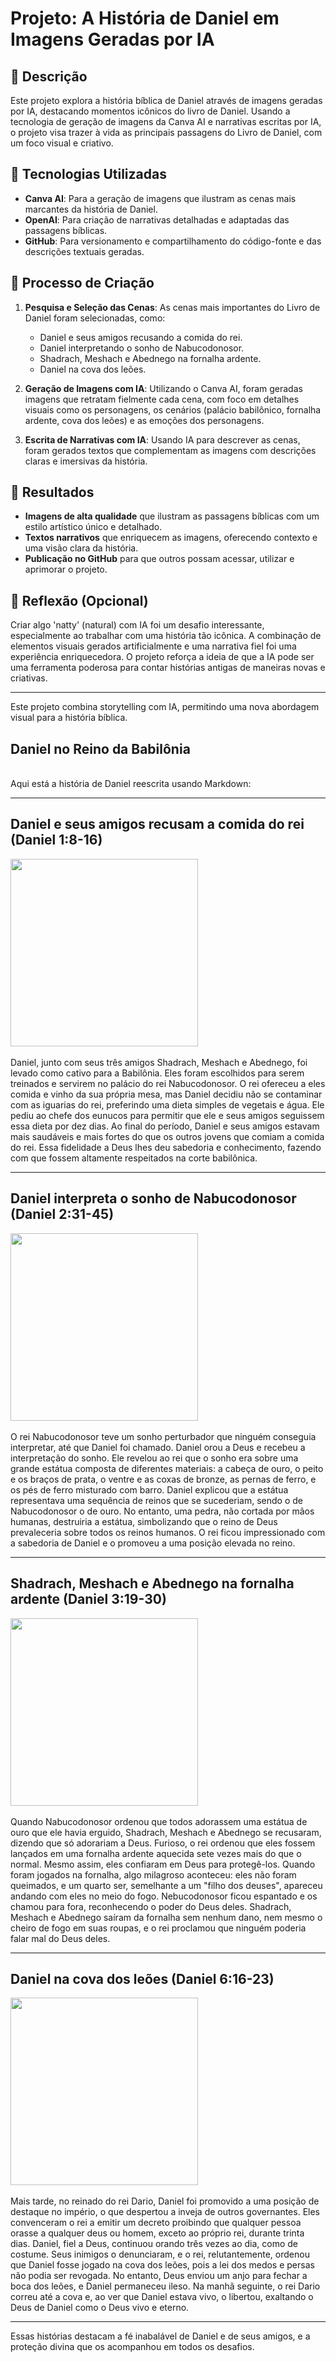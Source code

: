# **Projeto: A História de Daniel em Imagens Geradas por IA**

## 📒 **Descrição**
Este projeto explora a história bíblica de Daniel através de imagens geradas por IA, destacando momentos icônicos do livro de Daniel. Usando a tecnologia de geração de imagens da Canva AI e narrativas escritas por IA, o projeto visa trazer à vida as principais passagens do Livro de Daniel, com um foco visual e criativo.

## 🤖 **Tecnologias Utilizadas**
- **Canva AI**: Para a geração de imagens que ilustram as cenas mais marcantes da história de Daniel.
- **OpenAI**: Para criação de narrativas detalhadas e adaptadas das passagens bíblicas.
- **GitHub**: Para versionamento e compartilhamento do código-fonte e das descrições textuais geradas.

## 🧐 **Processo de Criação**
1. **Pesquisa e Seleção das Cenas**: As cenas mais importantes do Livro de Daniel foram selecionadas, como:
   - Daniel e seus amigos recusando a comida do rei.
   - Daniel interpretando o sonho de Nabucodonosor.
   - Shadrach, Meshach e Abednego na fornalha ardente.
   - Daniel na cova dos leões.
   
2. **Geração de Imagens com IA**: Utilizando o Canva AI, foram geradas imagens que retratam fielmente cada cena, com foco em detalhes visuais como os personagens, os cenários (palácio babilônico, fornalha ardente, cova dos leões) e as emoções dos personagens.

3. **Escrita de Narrativas com IA**: Usando IA para descrever as cenas, foram gerados textos que complementam as imagens com descrições claras e imersivas da história.

## 🚀 **Resultados**
- **Imagens de alta qualidade** que ilustram as passagens bíblicas com um estilo artístico único e detalhado.
- **Textos narrativos** que enriquecem as imagens, oferecendo contexto e uma visão clara da história.
- **Publicação no GitHub** para que outros possam acessar, utilizar e aprimorar o projeto.

## 💭 **Reflexão (Opcional)**
Criar algo 'natty' (natural) com IA foi um desafio interessante, especialmente ao trabalhar com uma história tão icônica. A combinação de elementos visuais gerados artificialmente e uma narrativa fiel foi uma experiência enriquecedora. O projeto reforça a ideia de que a IA pode ser uma ferramenta poderosa para contar histórias antigas de maneiras novas e criativas.

---

Este projeto combina storytelling com IA, permitindo uma nova abordagem visual para a história bíblica.


## Daniel no Reino da Babilônia
<br>
Aqui está a história de Daniel reescrita usando Markdown:

---

## **Daniel e seus amigos recusam a comida do rei (Daniel 1:8-16)**

<img src="https://github.com/user-attachments/assets/71a3183b-34a6-473c-a7c6-4466ff87a484" min-width="250px" max-width="400px" width="300px">
<br> <br>
Daniel, junto com seus três amigos Shadrach, Meshach e Abednego, foi levado como cativo para a Babilônia. Eles foram escolhidos para serem treinados e servirem no palácio do rei Nabucodonosor. O rei ofereceu a eles comida e vinho da sua própria mesa, mas Daniel decidiu não se contaminar com as iguarias do rei, preferindo uma dieta simples de vegetais e água. Ele pediu ao chefe dos eunucos para permitir que ele e seus amigos seguissem essa dieta por dez dias. Ao final do período, Daniel e seus amigos estavam mais saudáveis e mais fortes do que os outros jovens que comiam a comida do rei. Essa fidelidade a Deus lhes deu sabedoria e conhecimento, fazendo com que fossem altamente respeitados na corte babilônica.

---

## **Daniel interpreta o sonho de Nabucodonosor (Daniel 2:31-45)**
<img src="https://github.com/user-attachments/assets/a26e69db-eba6-47d7-89fe-8810060575b4" min-width="250px" max-width="400px" width="300px" align="center">
<br><br>
O rei Nabucodonosor teve um sonho perturbador que ninguém conseguia interpretar, até que Daniel foi chamado. Daniel orou a Deus e recebeu a interpretação do sonho. Ele revelou ao rei que o sonho era sobre uma grande estátua composta de diferentes materiais: a cabeça de ouro, o peito e os braços de prata, o ventre e as coxas de bronze, as pernas de ferro, e os pés de ferro misturado com barro. Daniel explicou que a estátua representava uma sequência de reinos que se sucederiam, sendo o de Nabucodonosor o de ouro. No entanto, uma pedra, não cortada por mãos humanas, destruiria a estátua, simbolizando que o reino de Deus prevaleceria sobre todos os reinos humanos. O rei ficou impressionado com a sabedoria de Daniel e o promoveu a uma posição elevada no reino.

---

## **Shadrach, Meshach e Abednego na fornalha ardente (Daniel 3:19-30)**
<img src="https://github.com/user-attachments/assets/cecc9f15-036e-408f-9bc5-89bfdfd9493d" min-width="250px" max-width="400px" width="300px" align="center">
<br><br>
Quando Nabucodonosor ordenou que todos adorassem uma estátua de ouro que ele havia erguido, Shadrach, Meshach e Abednego se recusaram, dizendo que só adorariam a Deus. Furioso, o rei ordenou que eles fossem lançados em uma fornalha ardente aquecida sete vezes mais do que o normal. Mesmo assim, eles confiaram em Deus para protegê-los. Quando foram jogados na fornalha, algo milagroso aconteceu: eles não foram queimados, e um quarto ser, semelhante a um "filho dos deuses", apareceu andando com eles no meio do fogo. Nebucodonosor ficou espantado e os chamou para fora, reconhecendo o poder do Deus deles. Shadrach, Meshach e Abednego saíram da fornalha sem nenhum dano, nem mesmo o cheiro de fogo em suas roupas, e o rei proclamou que ninguém poderia falar mal do Deus deles.

---

## **Daniel na cova dos leões (Daniel 6:16-23)**
<img src="https://github.com/user-attachments/assets/1d6eebcb-e17f-4d95-ad7f-06b4aeb293d9" min-width="250px" max-width="400px" width="300px" align="center">
<br><br>
Mais tarde, no reinado do rei Dario, Daniel foi promovido a uma posição de destaque no império, o que despertou a inveja de outros governantes. Eles convenceram o rei a emitir um decreto proibindo que qualquer pessoa orasse a qualquer deus ou homem, exceto ao próprio rei, durante trinta dias. Daniel, fiel a Deus, continuou orando três vezes ao dia, como de costume. Seus inimigos o denunciaram, e o rei, relutantemente, ordenou que Daniel fosse jogado na cova dos leões, pois a lei dos medos e persas não podia ser revogada. No entanto, Deus enviou um anjo para fechar a boca dos leões, e Daniel permaneceu ileso. Na manhã seguinte, o rei Dario correu até a cova e, ao ver que Daniel estava vivo, o libertou, exaltando o Deus de Daniel como o Deus vivo e eterno.

---

Essas histórias destacam a fé inabalável de Daniel e de seus amigos, e a proteção divina que os acompanhou em todos os desafios.

